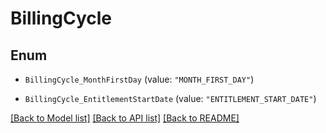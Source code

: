 # BillingCycle

## Enum


* `BillingCycle_MonthFirstDay` (value: `"MONTH_FIRST_DAY"`)

* `BillingCycle_EntitlementStartDate` (value: `"ENTITLEMENT_START_DATE"`)


[[Back to Model list]](../README.md#documentation-for-models) [[Back to API list]](../README.md#documentation-for-api-endpoints) [[Back to README]](../README.md)


